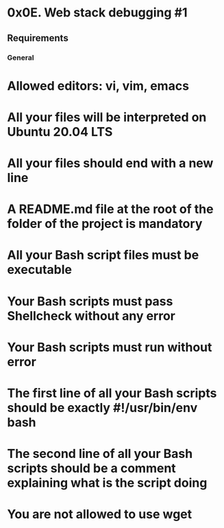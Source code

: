 # 0x0E. Web stack debugging #1

## Requirements

### General

# Allowed editors: vi, vim, emacs
# All your files will be interpreted on Ubuntu 20.04 LTS
# All your files should end with a new line
# A README.md file at the root of the folder of the project is mandatory
# All your Bash script files must be executable
# Your Bash scripts must pass Shellcheck without any error
# Your Bash scripts must run without error
# The first line of all your Bash scripts should be exactly #!/usr/bin/env bash
# The second line of all your Bash scripts should be a comment explaining what is the script doing
# You are not allowed to use wget
